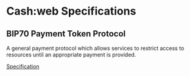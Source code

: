 # Cash:web Specifications

## BIP70 Payment Token Protocol

A general payment protocol which allows services to restrict access to resources until an appropriate payment is provided.

[Specification](/bip70-payment-token-protocol/SPECIFICATION.md)

